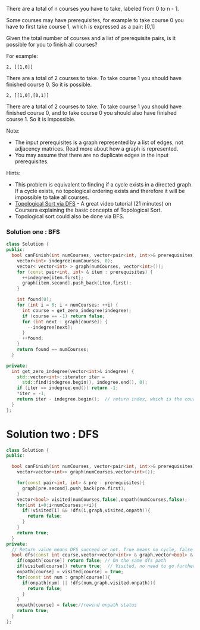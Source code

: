 There are a total of n courses you have to take, labeled from 0 to n - 1.

Some courses may have prerequisites, for example to take course 0 you have to first take course 1, which is expressed as a pair: [0,1]

Given the total number of courses and a list of prerequisite pairs, is it possible for you to finish all courses?

For example:

```2, [[1,0]]```

There are a total of 2 courses to take. To take course 1 you should have finished course 0. So it is possible.
  
```2, [[1,0],[0,1]]```

There are a total of 2 courses to take. To take course 1 you should have finished course 0, and to take course 0 you should also have finished course 1. So it is impossible.
  
Note:

* The input prerequisites is a graph represented by a list of edges, not adjacency matrices. Read more about how a graph is represented.  
* You may assume that there are no duplicate edges in the input prerequisites.   
  
Hints:

* This problem is equivalent to finding if a cycle exists in a directed graph. If a cycle exists, no topological ordering exists and therefore it will be impossible to take all courses.
* [Topological Sort via DFS](https://www.coursera.org/specializations/algorithms) - A great video tutorial (21 minutes) on Coursera explaining the basic concepts of Topological Sort.
* Topological sort could also be done via BFS.

                             
### Solution one :  BFS

```cpp                             
class Solution {
public:
  bool canFinish(int numCourses, vector<pair<int, int>>& prerequisites) {
    vector<int> indegree(numCourses, 0);
    vector< vector<int> > graph(numCourses, vector<int>());
    for (const pair<int, int> & item : prerequisites) {
      ++indegree[item.first];
      graph[item.second].push_back(item.first);
    }

    int found(0);
    for (int i = 0; i < numCourses; ++i) {
      int course = get_zero_indegree(indegree);
      if (course == -1) return false;
      for (int next : graph[course]) {
        --indegree[next];
      }
      ++found;
    }
    return found == numCourses;
  }

private:
  int get_zero_indegree(vector<int>& indegree) {
    std::vector<int>::iterator iter =
      std::find(indegree.begin(), indegree.end(), 0);
    if (iter == indegree.end()) return -1;
    *iter = -1;
    return iter - indegree.begin();  // return index, which is the course number
  }
};
```

# Solution two : DFS

```cpp
class Solution {
public:

  bool canFinish(int numCourses, vector<pair<int, int>>& prerequisites) {
    vector<vector<int>> graph(numCourses,vector<int>());

    for(const pair<int, int> & pre : prerequisites){
      graph[pre.second].push_back(pre.first);
    }
    vector<bool> visited(numCourses,false),onpath(numCourses,false);
    for(int i=0;i<numCourses;++i){
      if(!visited[i] && !dfs(i,graph,visited,onpath)){
        return false;
      }
    }
    return true;
  }
private:
  // Return value means DFS succeed or not. True means no cycle, false means it has a cycle.
  bool dfs(const int course,vector<vector<int>> & graph,vector<bool> & visited,vector<bool> & onpath){
    if(onpath[course]) return false; // On the same dfs path
    if(visited[course]) return true;  // Visited, no need to go further
    onpath[course] = visited[course] = true;
    for(const int num : graph[course]){
      if(onpath[num] || !dfs(num,graph,visited,onpath)){
        return false;
      }
    }
    onpath[course] = false;//rewind onpath status
    return true;
  }
};
```
